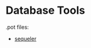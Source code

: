 # Database Tools

.pot files:

- [sequeler](https://github.com/Alecaddd/sequeler/blob/master/po/com.github.alecaddd.sequeler.pot)